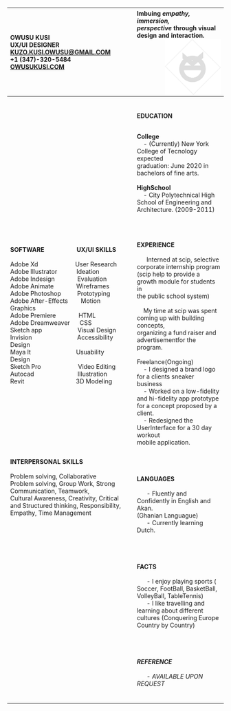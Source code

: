 
| &nbsp; &nbsp; <br> &nbsp; &nbsp; <br> &nbsp; &nbsp; <br> OWUSU KUSI <br> UX/UI DESIGNER<br>KUZO.KUSI.OWUSU@GMAIL.COM <br>+1 (347)-320-5484 <br>[OWUSUKUSI.COM](https://www.owusukusi.com "My Portfolio") <br> &nbsp; &nbsp; &nbsp; &nbsp; &nbsp; &nbsp; &nbsp; &nbsp; &nbsp; &nbsp; &nbsp; &nbsp; &nbsp; &nbsp; &nbsp; &nbsp; &nbsp;  &nbsp; &nbsp; &nbsp; &nbsp; &nbsp; &nbsp; &nbsp; &nbsp; &nbsp; &nbsp; &nbsp;  &nbsp; &nbsp; &nbsp; &nbsp; &nbsp; &nbsp; &nbsp; &nbsp; &nbsp; &nbsp; &nbsp;  &nbsp; &nbsp; &nbsp; &nbsp; &nbsp; &nbsp; &nbsp; &nbsp; &nbsp; &nbsp; &nbsp;  &nbsp; &nbsp; &nbsp; &nbsp; &nbsp; &nbsp; &nbsp; &nbsp; &nbsp; &nbsp; &nbsp; &nbsp; &nbsp;  &nbsp; &nbsp; &nbsp; &nbsp; &nbsp; &nbsp; &nbsp; &nbsp; &nbsp; &nbsp; &nbsp;  &nbsp; &nbsp; &nbsp; &nbsp; &nbsp; &nbsp; &nbsp; &nbsp; &nbsp; &nbsp; &nbsp;  &nbsp; &nbsp; &nbsp;|   |   Imbuing ***empathy, immersion,<br> perspective*** through visual<br> design and interaction. <img align="right" src="images/resumelogo2.png" width="130">  |     
|:--- |:---	|:--- |
| **SOFTWARE**&nbsp; &nbsp; &nbsp; &nbsp; &nbsp; &nbsp;  &nbsp; &nbsp;  &nbsp; &nbsp; **UX/UI SKILLS**<br>  &nbsp; <br>Adobe Xd&nbsp; &nbsp; &nbsp; &nbsp; &nbsp; &nbsp; &nbsp; &nbsp; &nbsp; &nbsp; &nbsp; &nbsp;User Research <br> Adobe Illustrator&nbsp; &nbsp; &nbsp; &nbsp; &nbsp; &nbsp;  Ideation <br>Adobe Indesign&nbsp; &nbsp; &nbsp; &nbsp; &nbsp; &nbsp; &nbsp; Evaluation<br>Adobe Animate&nbsp; &nbsp; &nbsp; &nbsp; &nbsp; &nbsp; &nbsp; Wireframes<br>Adobe Photoshop&nbsp; &nbsp; &nbsp; &nbsp; &nbsp; Prototyping<br>Adobe After-Effects&nbsp; &nbsp; &nbsp; &nbsp; Motion Graphics<br>Adobe Premiere&nbsp; &nbsp; &nbsp; &nbsp; &nbsp; &nbsp; &nbsp; HTML<br>Adobe Dreamweaver&nbsp; &nbsp; &nbsp; CSS<br>Sketch app&nbsp; &nbsp; &nbsp; &nbsp; &nbsp; &nbsp; &nbsp; &nbsp; &nbsp; &nbsp; &nbsp; Visual Design<br>Invision &nbsp; &nbsp; &nbsp; &nbsp; &nbsp; &nbsp; &nbsp; &nbsp; &nbsp; &nbsp; &nbsp; &nbsp; &nbsp; &nbsp;Accessibility Design<br>Maya lt&nbsp; &nbsp; &nbsp; &nbsp; &nbsp; &nbsp; &nbsp; &nbsp; &nbsp; &nbsp; &nbsp; &nbsp; &nbsp; &nbsp; Usuability Design<br>Sketch Pro&nbsp; &nbsp; &nbsp; &nbsp; &nbsp; &nbsp; &nbsp; &nbsp; &nbsp; &nbsp; &nbsp; &nbsp;Video Editing<br>Autocad &nbsp; &nbsp; &nbsp; &nbsp; &nbsp; &nbsp; &nbsp; &nbsp; &nbsp; &nbsp; &nbsp; &nbsp; &nbsp; Illustration<br>Revit &nbsp; &nbsp; &nbsp; &nbsp; &nbsp; &nbsp; &nbsp; &nbsp; &nbsp; &nbsp; &nbsp; &nbsp; &nbsp; &nbsp; &nbsp; &nbsp;3D Modeling<br> &nbsp; &nbsp; <br> &nbsp; &nbsp; <br> &nbsp; &nbsp; <br> &nbsp; &nbsp; <br> &nbsp; &nbsp; <br>&nbsp; &nbsp; <br> <br> &nbsp; &nbsp; <br> &nbsp; &nbsp; <br>&nbsp; &nbsp; <br>  **INTERPERSONAL SKILLS** <br>  &nbsp; <br> Problem solving, Collaborative<br> Problem solving,  Group Work, Strong Communication, Teamwork, <br> Cultural Awareness, Creativity, Critical<br> and Structured thinking, Responsibility,<br> Empathy, Time Management  <br>&nbsp; &nbsp; <br> <br>&nbsp; &nbsp; <br> <br>&nbsp; &nbsp; <br>    |     | &nbsp; &nbsp; <br> &nbsp; &nbsp; <br> **EDUCATION**<br>&nbsp; &nbsp; &nbsp; <p align="left">**College**<br>  &nbsp; &nbsp; - (Currently) New York College of Tecnology expected <br> graduation: June 2020 in bachelors of fine arts.<br>&nbsp; <br> **HighSchool**<br> &nbsp; &nbsp; - City Polytechnical High School of Engineering and<br>Architecture. (2009-2011)</p>&nbsp; &nbsp; &nbsp; &nbsp; &nbsp; &nbsp; &nbsp; &nbsp; &nbsp; &nbsp; &nbsp; &nbsp; &nbsp; &nbsp; &nbsp; &nbsp; &nbsp; &nbsp; &nbsp; &nbsp; &nbsp; &nbsp; &nbsp; &nbsp; &nbsp; &nbsp; &nbsp; &nbsp; &nbsp; &nbsp; &nbsp; &nbsp; &nbsp; &nbsp; &nbsp; &nbsp; &nbsp; &nbsp; &nbsp;<br>&nbsp; &nbsp; &nbsp; &nbsp; &nbsp; <br> **EXPERIENCE**<br><br>&nbsp; &nbsp; &nbsp; Interned at scip, selective corporate internship program<br> (scip help to provide a growth module for students in<br> the public school system) <br> &nbsp; <br>  &nbsp; &nbsp;  My time at scip was spent coming up with building concepts,<br> organizing a fund raiser and advertisementfor the program.  <br> &nbsp; <br> Freelance(Ongoing)<br>  &nbsp; &nbsp; - I designed a brand logo for a clients sneaker business <br>   &nbsp; &nbsp;  - Worked on a low-fidelity and hi-fidelity app prototype <br>for a concept proposed by a client. <br>   &nbsp; &nbsp;  - Redesigned the UserInterface for a 30 day workout<br> mobile application.<br> &nbsp; &nbsp; &nbsp; &nbsp; &nbsp; &nbsp; &nbsp; &nbsp; &nbsp; &nbsp; &nbsp; &nbsp; &nbsp; &nbsp; &nbsp; &nbsp; &nbsp; &nbsp; &nbsp; &nbsp; &nbsp; &nbsp; &nbsp; &nbsp; &nbsp; &nbsp; &nbsp; &nbsp; &nbsp; &nbsp; &nbsp; &nbsp; &nbsp; &nbsp; &nbsp; &nbsp; &nbsp; &nbsp; &nbsp;<br>&nbsp; &nbsp; &nbsp; &nbsp; &nbsp; <br>  &nbsp; &nbsp; <br> **LANGUAGES** <br><br>&nbsp; &nbsp; &nbsp; - Fluently and Confidently in English and Akan.<br>(Ghanian Languague)<br> &nbsp; &nbsp; &nbsp; - Currently learning Dutch.<br> &nbsp; &nbsp; &nbsp; &nbsp; &nbsp; &nbsp; &nbsp; &nbsp; &nbsp; &nbsp; &nbsp; &nbsp; &nbsp; &nbsp; &nbsp; &nbsp; &nbsp; &nbsp; &nbsp; &nbsp; &nbsp; &nbsp; &nbsp; &nbsp; &nbsp; &nbsp; &nbsp; &nbsp; &nbsp; &nbsp; &nbsp; &nbsp; &nbsp; &nbsp; &nbsp; &nbsp; &nbsp; &nbsp; &nbsp;<br>&nbsp; &nbsp; &nbsp; &nbsp; &nbsp; <br>  &nbsp; &nbsp; <br> **FACTS** <br><br>&nbsp; &nbsp; &nbsp; - I enjoy playing sports ( Soccer, FootBall, BasketBall, VolleyBall, TableTennis)<br>	&nbsp; &nbsp; &nbsp; - I like travelling and learning about different cultures (Conquering Europe Country by Country) &nbsp; &nbsp; &nbsp; &nbsp; &nbsp; &nbsp; &nbsp; &nbsp; &nbsp; &nbsp; &nbsp; &nbsp; &nbsp; &nbsp; &nbsp; &nbsp; &nbsp; &nbsp; &nbsp; &nbsp; &nbsp; &nbsp; &nbsp; &nbsp; &nbsp; &nbsp; &nbsp; &nbsp; &nbsp; &nbsp; &nbsp; &nbsp; &nbsp; &nbsp; &nbsp; &nbsp; &nbsp; &nbsp; &nbsp;<br>&nbsp; &nbsp; &nbsp; &nbsp; &nbsp; <br>  &nbsp; &nbsp; <br> ***REFERENCE*** <br><br>&nbsp; &nbsp; &nbsp; - *AVAILABLE UPON REQUEST* </br>&nbsp; &nbsp; <br> &nbsp; &nbsp; <br>  |     
   



